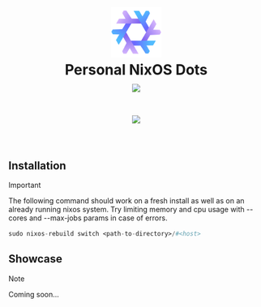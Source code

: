 <h1 align="center">
   <img src="./.github/assets/nixos-logo.png" width="100px" /> 
   <br>
      Personal NixOS Dots
   <br>
      <img src="https://raw.githubusercontent.com/catppuccin/catppuccin/main/assets/palette/macchiato.png" width="600px" /> <br>
   <div align="center">

   <div align="center">
      <p></p>
      <div align="center">
         <a = href="https://nixos.org">
            <img src="https://img.shields.io/badge/NixOS-Unstable-blue?style=for-the-badge&logo=NixOS&logoColor=white&label=NixOS&labelColor=303446&color=91D7E3">
         </a>
      </div>
      <br>
   </div>
</h1>

## Installation

> [!IMPORTANT]
> The following command should work on a fresh install as well as on an already running nixos system. Try limiting memory and cpu usage with --cores and --max-jobs params in case of errors.

```nix
sudo nixos-rebuild switch <path-to-directory>/#<host>
```

## Showcase

> [!NOTE]
> Coming soon...
